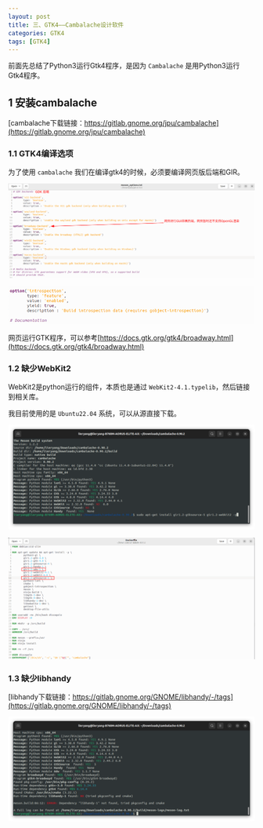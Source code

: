```yaml
---
layout: post
title: 三、GTK4——Cambalache设计软件
categories: GTK4
tags: [GTK4]
---
```


前面先总结了Python3运行Gtk4程序，是因为 `Cambalache` 是用Python3运行Gtk4程序。

## 1 安装cambalache

[cambalache下载链接：https://gitlab.gnome.org/jpu/cambalache](https://gitlab.gnome.org/jpu/cambalache)

### 1.1 GTK4编译选项

为了使用 `cambalache` 我们在编译gtk4的时候，必须要编译网页版后端和GIR。

![alt text](/assets/GTK4/01_Python/image/image-6.png)

![alt text](/assets/GTK4/01_Python/image/image-7.png)

网页运行GTK程序，可以参考[https://docs.gtk.org/gtk4/broadway.html](https://docs.gtk.org/gtk4/broadway.html)

### 1.2 缺少WebKit2

WebKit2是python运行的组件，本质也是通过 `WebKit2-4.1.typelib`，然后链接到相关库。

我目前使用的是 `Ubuntu22.04` 系统，可以从源直接下载。

![alt text](/assets/GTK4/01_Python/image/image.png)

![alt text](/assets/GTK4/01_Python/image/image-1.png)


### 1.3 缺少libhandy

[libhandy下载链接：https://gitlab.gnome.org/GNOME/libhandy/-/tags](https://gitlab.gnome.org/GNOME/libhandy/-/tags)

![alt text](/assets/GTK4/01_Python/image/image-2.png)



